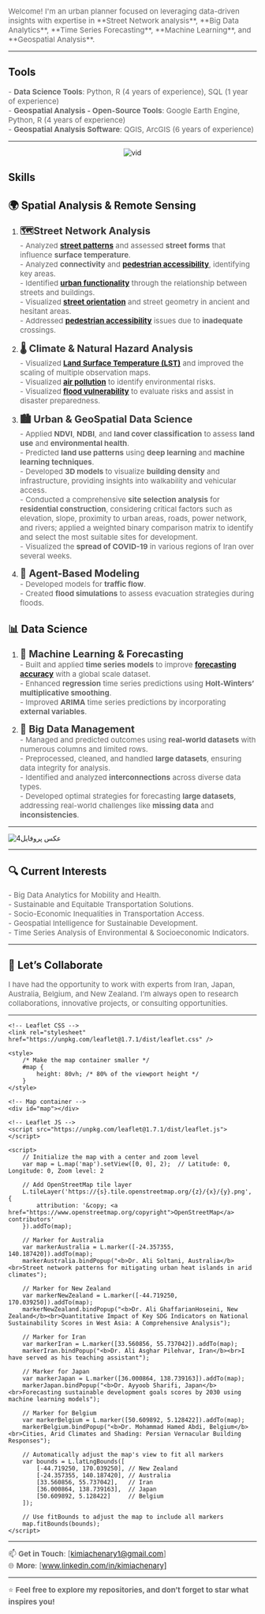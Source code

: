 
<span style="font-size: 15px; color: #666666;">
    Welcome! I'm an urban planner focused on leveraging data-driven insights with expertise in **Street Network analysis**, **Big Data Analytics**, **Time Series Forecasting**, **Machine Learning**, and **Geospatial Analysis**.
</span>


---

## **Tools**
<span style="font-size: 15px; color: #666666;">- **Data Science Tools**: Python, R (4 years of experience), SQL (1 year of experience)  
<span style="font-size: 15px; color: #666666;">- **Geospatial Analysis - Open-Source Tools**: Google Earth Engine, Python, R (4 years of experience)  
<span style="font-size: 15px; color: #666666;">- **Geospatial Analysis Software**: QGIS, ArcGIS (6 years of experience)

---
<div style="text-align: center;">
    <img src="https://github.com/user-attachments/assets/60ab2699-28fe-4929-8964-6b86264e35c3" alt="vid">
</div>



## **Skills**
## **🌍 Spatial Analysis & Remote Sensing**
1. <span style="font-size: 20px; color: #333333;">**🗺️Street Network Analysis**  
<span style="font-size: 15px; color: #666666;">- Analyzed <strong><a href="https://github.com/kimiachenari/Street-Local-Closeness-Centrality" target="_blank">street patterns</a></strong> and assessed <strong>street forms</strong> that influence <strong>surface temperature</strong>.</span><br>
<span style="font-size: 15px; color: #666666;">- Analyzed <strong>connectivity</strong> and <strong><a href="https://drive.google.com/file/d/1jCpSZJXIlY-nwgJuFbM0bVg_qmiTyci6/view?usp=drive_link" target="_blank">pedestrian accessibility</a></strong>, identifying key areas.</span>  
<span style="font-size: 15px; color: #666666;">- Identified <strong><a href="https://drive.google.com/file/d/1P1z3yVRvJF-PVSSUbdoa2BHqScWEiLXS/view?usp=drive_link" target="_blank">urban functionality</a></strong> through the relationship between streets and buildings.</span>  
<span style="font-size: 15px; color: #666666;">- Visualized <strong><a href="https://github.com/kimiachenari/Street-Edge-Bearing" target="_blank">street orientation</a></strong> and street geometry in ancient and hesitant areas.</span>  
<span style="font-size: 15px; color: #666666;">- Addressed <strong><a href="https://drive.google.com/file/d/1jCpSZJXIlY-nwgJuFbM0bVg_qmiTyci6/view?usp=drive_link" target="_blank">pedestrian accessibility</a></strong> issues due to <strong>inadequate</strong> crossings.</span>

   
3. <span style="font-size: 20px; color: #333333;">**🌡️ Climate & Natural Hazard Analysis**  
  <span style="font-size: 15px; color: #666666;">- Visualized <strong><a href="https://github.com/kimiachenari/Land-Surface-Temperature-LST-" target="_blank">Land Surface Temperature (LST)</a></strong> and improved the scaling of multiple observation maps.</span><br>
<span style="font-size: 15px; color: #666666;">- Visualized <strong><a href="https://github.com/kimiachenari/SO2-Concentration-Analysis-for-Tehran-Pre-and-Post-COVID-19" target="_blank">air pollution</a></strong> to identify environmental risks.</span><br>
<span style="font-size: 15px; color: #666666;">- Visualized <strong><a href="https://github.com/kimiachenari/Flood-Hazard-and-Water-Mapping" target="_blank">flood vulnerability</a></strong> to evaluate risks and assist in disaster preparedness.</span>


4. <span style="font-size: 20px; color: #333333;">**🏙️ Urban & GeoSpatial Data Science**  
<span style="font-size: 15px; color: #666666;">- Applied **NDVI**, **NDBI**, and **land cover classification** to assess **land use** and **environmental health**.</span>  
<span style="font-size: 15px; color: #666666;">- Predicted **land use patterns** using **deep learning** and **machine learning techniques**.</span>  
<span style="font-size: 15px; color: #666666;">- Developed **3D models** to visualize **building density** and infrastructure, providing insights into walkability and vehicular access.</span>  
<span style="font-size: 15px; color: #666666;">- Conducted a comprehensive **site selection analysis** for **residential construction**, considering critical factors such as elevation, slope, proximity to urban areas, roads, power network, and rivers; applied a weighted binary comparison matrix to identify and select the most suitable sites for development.</span>  
<span style="font-size: 15px; color: #666666;">- Visualized the **spread of COVID-19** in various regions of Iran over several weeks.</span>


5. <span style="font-size: 20px; color: #333333;">**🚗 Agent-Based Modeling**  
   <span style="font-size: 15px; color: #666666;">- Developed models for **traffic flow**.  
   <span style="font-size: 15px; color: #666666;">- Created **flood simulations** to assess evacuation strategies during floods.

## **📊 Data Science**

1. <span style="font-size: 20px; color: #333333;">**🤖 Machine Learning & Forecasting**  
   <span style="font-size: 15px; color: #666666;">- Built and applied <strong>time series models</strong> to improve <strong><a href="https://github.com/kimiachenari/Machine-learning-Time-series-models" target="_blank">forecasting accuracy</a></strong> with a global scale dataset.</span><br>
   <span style="font-size: 15px; color: #666666;">- Enhanced **regression** time series predictions using **Holt-Winters’ multiplicative smoothing**.  
   <span style="font-size: 15px; color: #666666;">- Improved **ARIMA** time series predictions by incorporating **external variables**.

2. <span style="font-size: 20px; color: #333333;">**💾 Big Data Management**  
   <span style="font-size: 15px; color: #666666;">- Managed and predicted outcomes using **real-world datasets** with numerous columns and limited rows.  
   <span style="font-size: 15px; color: #666666;">- Preprocessed, cleaned, and handled **large datasets**, ensuring data integrity for analysis.  
   <span style="font-size: 15px; color: #666666;">- Identified and analyzed **interconnections** across diverse data types.  
   <span style="font-size: 15px; color: #666666;">- Developed optimal strategies for forecasting **large datasets**, addressing real-world challenges like **missing data** and **inconsistencies**.


---

![عکس پروفایل4](https://github.com/user-attachments/assets/5ec174e5-7948-41d7-a26e-acf6b8f46bc9)

---

## 🔍 Current Interests

<span style="font-size: 15px; color: #666666;">- Big Data Analytics for Mobility and Health.</span><br>
<span style="font-size: 15px; color: #666666;">- Sustainable and Equitable Transportation Solutions.</span><br>
<span style="font-size: 15px; color: #666666;">- Socio-Economic Inequalities in Transportation Access.</span><br>
<span style="font-size: 15px; color: #666666;">- Geospatial Intelligence for Sustainable Development.</span><br>
<span style="font-size: 15px; color: #666666;">- Time Series Analysis of Environmental & Socioeconomic Indicators.</span>



---

## 🤝 Let’s Collaborate

<span style="font-size: 15px; color: #666666;">I have had the opportunity to work with experts from Iran, Japan, Australia, Belgium, and New Zealand. I’m always open to research collaborations, innovative projects, or consulting opportunities. 


---
<!DOCTYPE html>
<html lang="en">
<head>
    <meta charset="UTF-8">
    <meta name="viewport" content="width=device-width, initial-scale=1.0">
    <title>Interactive World Map</title>

    <!-- Leaflet CSS -->
    <link rel="stylesheet" href="https://unpkg.com/leaflet@1.7.1/dist/leaflet.css" />

    <style>
        /* Make the map container smaller */
        #map {
            height: 80vh; /* 80% of the viewport height */
        }
    </style>
</head>
<body>

    <!-- Map container -->
    <div id="map"></div>

    <!-- Leaflet JS -->
    <script src="https://unpkg.com/leaflet@1.7.1/dist/leaflet.js"></script>

    <script>
        // Initialize the map with a center and zoom level
        var map = L.map('map').setView([0, 0], 2);  // Latitude: 0, Longitude: 0, Zoom level: 2

        // Add OpenStreetMap tile layer
        L.tileLayer('https://{s}.tile.openstreetmap.org/{z}/{x}/{y}.png', {
            attribution: '&copy; <a href="https://www.openstreetmap.org/copyright">OpenStreetMap</a> contributors'
        }).addTo(map);

        // Marker for Australia
        var markerAustralia = L.marker([-24.357355, 140.187420]).addTo(map); 
        markerAustralia.bindPopup("<b>Dr. Ali Soltani, Australia</b><br>Street network patterns for mitigating urban heat islands in arid climates");

        // Marker for New Zealand
        var markerNewZealand = L.marker([-44.719250, 170.039250]).addTo(map); 
        markerNewZealand.bindPopup("<b>Dr. Ali GhaffarianHoseini, New Zealand</b><br>Quantitative Impact of Key SDG Indicators on National Sustainability Scores in West Asia: A Comprehensive Analysis");

        // Marker for Iran
        var markerIran = L.marker([33.560856, 55.737042]).addTo(map); 
        markerIran.bindPopup("<b>Dr. Ali Asghar Pilehvar, Iran</b><br>I have served as his teaching assistant");

        // Marker for Japan
        var markerJapan = L.marker([36.000864, 138.739163]).addTo(map); 
        markerJapan.bindPopup("<b>Dr. Ayyoob Sharifi, Japan</b><br>Forecasting sustainable development goals scores by 2030 using machine learning models");

        // Marker for Belgium
        var markerBelgium = L.marker([50.609892, 5.128422]).addTo(map); 
        markerBelgium.bindPopup("<b>Dr. Mohammad Hamed Abdi, Belgium</b><br>Cities, Arid Climates and Shading: Persian Vernacular Building Responses");

        // Automatically adjust the map's view to fit all markers
        var bounds = L.latLngBounds([
            [-44.719250, 170.039250], // New Zealand
            [-24.357355, 140.187420], // Australia
            [33.560856, 55.737042],   // Iran
            [36.000864, 138.739163],  // Japan
            [50.609892, 5.128422]     // Belgium
        ]);

        // Use fitBounds to adjust the map to include all markers
        map.fitBounds(bounds);
    </script>

</body>
</html>


---
<span style="font-size: 15px; color: #666666;">📫 **Get in Touch**: [kimiachenary1@gmail.com]  
<span style="font-size: 15px; color: #666666;">🌐 **More**: [www.linkedin.com/in/kimiachenary]

---

<span style="font-size: 15px; color: #666666;">⭐ **Feel free to explore my repositories, and don’t forget to star what inspires you!**


